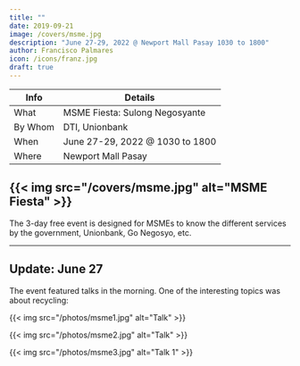 ```yaml
---
title: ""
date: 2019-09-21
image: /covers/msme.jpg
description: "June 27-29, 2022 @ Newport Mall Pasay 1030 to 1800"
author: Francisco Palmares
icon: /icons/franz.jpg
draft: true
---
```




Info | Details 
--- | ---
What | MSME Fiesta: Sulong Negosyante
By Whom | DTI, Unionbank
When | June 27-29, 2022 @ 1030 to 1800
Where | Newport Mall Pasay

{{< img src="/covers/msme.jpg" alt="MSME Fiesta" >}}
---


<!-- The formal launch of the 1st Freedom Festival 2022 at Vespa Cafe -->

The 3-day free event is designed for MSMEs to know the different services by the government, Unionbank, Go Negosyo, etc. 

---

## Update: June 27

The event featured talks in the morning. One of the interesting topics was about recycling:

{{< img src="/photos/msme1.jpg" alt="Talk" >}}

{{< img src="/photos/msme2.jpg" alt="Talk" >}}

{{< img src="/photos/msme3.jpg" alt="Talk 1" >}}
<!-- 
add hotbox ref -->